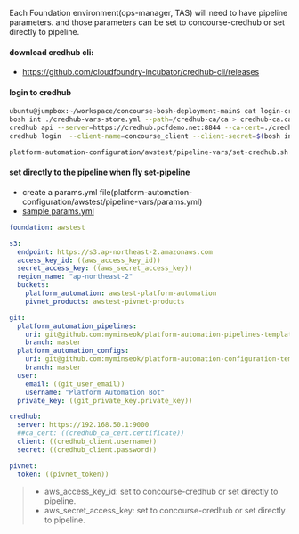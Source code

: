 
Each Foundation environment(ops-manager, TAS) will need to have pipeline parameters. and those parameters can be set to concourse-credhub or set directly to pipeline.

####  download credhub cli: 
- https://github.com/cloudfoundry-incubator/credhub-cli/releases

####  login to credhub
``` bash
ubuntu@jumpbox:~/workspace/concourse-bosh-deployment-main$ cat login-credhub.sh
bosh int ./credhub-vars-store.yml --path=/credhub-ca/ca > credhub-ca.ca
credhub api --server=https://credhub.pcfdemo.net:8844 --ca-cert=./credhub-ca.ca
credhub login  --client-name=concourse_client --client-secret=$(bosh int ./credhub-vars-store.yml --path=/concourse_credhub_client_secret)

platform-automation-configuration/awstest/pipeline-vars/set-credhub.sh
```

#### set directly to the pipeline when fly set-pipeline
- create a params.yml file(platform-automation-configuration/awstest/pipeline-vars/params.yml)
- [sample params.yml](https://github.com/myminseok/platform-automation-configuration-template/blob/master/dev/pipeline-vars/params.yml)
   
``` yaml
foundation: awstest

s3:
  endpoint: https://s3.ap-northeast-2.amazonaws.com
  access_key_id: ((aws_access_key_id))
  secret_access_key: ((aws_secret_access_key))
  region_name: "ap-northeast-2"
  buckets:
    platform_automation: awstest-platform-automation
    pivnet_products: awstest-pivnet-products

git:
  platform_automation_pipelines:
    uri: git@github.com:myminseok/platform-automation-pipelines-template.git
    branch: master
  platform_automation_configs:
    uri: git@github.com:myminseok/platform-automation-configuration-template.git
    branch: master
  user:
    email: ((git_user_email))
    username: "Platform Automation Bot"
  private_key: ((git_private_key.private_key))

credhub:
  server: https://192.168.50.1:9000
  ##ca_cert: ((credhub_ca_cert.certificate))
  client: ((credhub_client.username))
  secret: ((credhub_client.password))

pivnet:
  token: ((pivnet_token))

```
> - aws_access_key_id: set to concourse-credhub or set directly to pipeline.
>  - aws_secret_access_key: set to concourse-credhub or set directly to pipeline.
